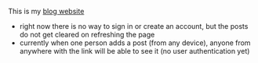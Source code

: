 This is my [blog website](https://blog-website-14du.onrender.com/) 
- right now there is no way to sign in or create an account, but the posts do not get cleared on refreshing the page
- currently when one person adds a post (from any device), anyone from anywhere with the link will be able to see it (no user authentication yet)
